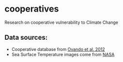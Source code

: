 # cooperatives

Research on cooperative vulnerability to Climate Change

## Data sources:

- Cooperative database from [Ovando et al. 2012](https://www.sciencedirect.com/science/article/pii/S0308597X12000565?via%3Dihub)
- Sea Surface Temperature images come from [NASA](https://cds.nccs.nasa.gov/nex-gddp/)